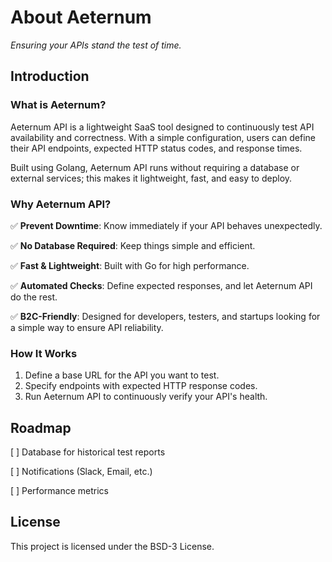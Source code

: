 # About Aeternum

_Ensuring your APIs stand the test of time._

## Introduction

### What is Aeternum?

Aeternum API is a lightweight SaaS tool designed to continuously test API availability
and correctness. With a simple configuration, users can define their API endpoints,
expected HTTP status codes, and response times.

Built using Golang, Aeternum API runs without requiring a database or external services;
this makes it lightweight, fast, and easy to deploy.

### Why Aeternum API?

✅ **Prevent Downtime**: Know immediately if your API behaves unexpectedly.

✅ **No Database Required**: Keep things simple and efficient.

✅ **Fast & Lightweight**: Built with Go for high performance.

✅ **Automated Checks**: Define expected responses, and let Aeternum API do the rest.

✅ **B2C-Friendly**: Designed for developers, testers, and startups looking for a simple
way to ensure API reliability.

### How It Works

1. Define a base URL for the API you want to test.
2. Specify endpoints with expected HTTP response codes.
3. Run Aeternum API to continuously verify your API's health.

## Roadmap

[ ] Database for historical test reports

[ ] Notifications (Slack, Email, etc.)

[ ] Performance metrics

## License

This project is licensed under the BSD-3 License.
